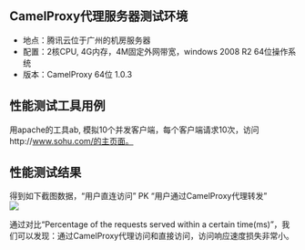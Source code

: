 ## CamelProxy代理服务器测试环境

*   地点：腾讯云位于广州的机房服务器
*   配置：2核CPU, 4G内存，4M固定外网带宽，windows 2008 R2 64位操作系统
*   版本：CamelProxy 64位 1.0.3

## 性能测试工具用例

用apache的工具ab, 模拟10个并发客户端，每个客户端请求10次，访问http://www.sohu.com/的主页面。

## 性能测试结果

得到如下截图数据，“用户直连访问” PK “用户通过CamelProxy代理转发”  
[![](https://camelproxy.wsworking.com/static/media/test_report.png)](/static/media/test_report.png)

通过对比“Percentage of the requests served within a certain time(ms)”，我们可以发现：通过CamelProxy代理访问和直接访问，访问响应速度损失非常小。
